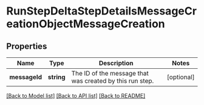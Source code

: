 # RunStepDeltaStepDetailsMessageCreationObjectMessageCreation

## Properties
Name | Type | Description | Notes
------------ | ------------- | ------------- | -------------
**messageId** | **string** | The ID of the message that was created by this run step. | [optional] 

[[Back to Model list]](../README.md#documentation-for-models) [[Back to API list]](../README.md#documentation-for-api-endpoints) [[Back to README]](../README.md)


